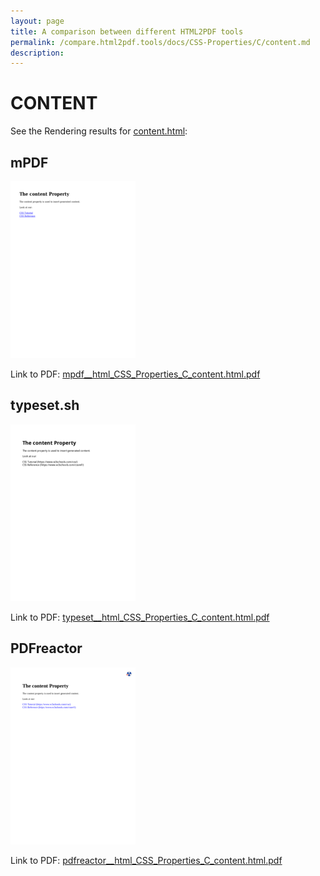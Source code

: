 ```yaml
---
layout: page
title: A comparison between different HTML2PDF tools
permalink: /compare.html2pdf.tools/docs/CSS-Properties/C/content.md
description: 
---
```


# CONTENT

See the Rendering results for [content.html](/html/CSS%20Properties/C/content.html):

## mPDF
![](mpdf__html_CSS_Properties_C_content.html.png) 

Link to PDF: [mpdf__html_CSS_Properties_C_content.html.pdf](mpdf__html_CSS_Properties_C_content.html.pdf)

## typeset.sh
![](typeset__html_CSS_Properties_C_content.html.png) 

Link to PDF: [typeset__html_CSS_Properties_C_content.html.pdf](typeset__html_CSS_Properties_C_content.html.pdf)

## PDFreactor
![](pdfreactor__html_CSS_Properties_C_content.html.png) 

Link to PDF: [pdfreactor__html_CSS_Properties_C_content.html.pdf](pdfreactor__html_CSS_Properties_C_content.html.pdf)
